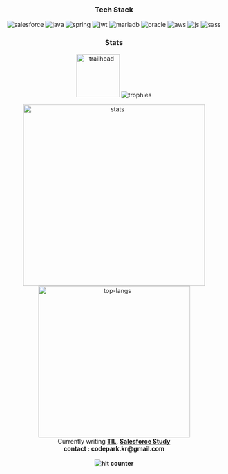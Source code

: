<h3 align="center">Tech Stack</h3>
<p align="center">
  <image src="https://img.shields.io/badge/Salesforce-00A1E0.svg?style=flat&logo=salesforce&logoColor=white" alt="salesforce"></image>
  <image src="https://img.shields.io/badge/Java-%23ED8B00.svg?style=flat&logo=java&logoColor=white" alt="java"></image>
  <image src="https://img.shields.io/badge/Spring-%236DB33F.svg?style=flat&logo=spring&logoColor=white" alt="spring"></image>
  <image src="https://img.shields.io/badge/JWT-black?style=flat&logo=JSON%20web%20tokens" alt="jwt"></image>
  <image src="https://img.shields.io/badge/MariaDB-003545?style=flat&logo=mariadb&logoColor=white" alt="mariadb"></image>
  <image src="https://img.shields.io/badge/Oracle-F80000?style=flat&logo=oracle&logoColor=white" alt="oracle"></image>
  <image src="https://img.shields.io/badge/AWS-%23FF9900.svg?style=flat&logo=amazon-aws&logoColor=white" alt="aws"></image>
  <image src="https://img.shields.io/badge/Javascript-%23323330.svg?style=flat&logo=javascript&logoColor=%23F7DF1E" alt="js"></image>
  <image src="https://img.shields.io/badge/SASS-hotpink.svg?style=flat&logo=SASS&logoColor=white" alt="sass"></image>
</p>

<h3 align="center">Stats</h3>
<p align="center">
  <image src="https://trailhead.salesforce.com/assets/ranks/hiker-0152fc202be8f3bea7652d621c238f87af9e7d79b126cb93e5c5e9775bbeab99.png" alt="trailhead" style="width: 100px;"/>
  <image src="https://github-profile-trophy.vercel.app/?username=codepark-kr&theme=onestar&row=1&column=5" alt="trophies"/>
</p>

<p align="center">
  <image src="https://github-readme-stats.vercel.app/api?username=codepark-kr&show_icons=true&theme=dark&count_private=true" alt="stats" style="width: 420px;" />
  <image src="https://github-readme-stats.vercel.app/api/top-langs/?username=codepark-kr&layout=compact&hide=csharp&theme=dark" alt="top-langs" style="width: 351px;"/>
  <br/>
Currently writing <a href="https://github.com/codepark-kr/codepark-kr/tree/main/TIL/TILinWorkspace(Public)/2022"><strong>TIL</strong></a>, <a href="https://github.com/codepark-kr/Salesforce-Study-2022"><strong>Salesforce Study<strong></a>
<br/>
contact : codepark.kr@gmail.com
  <br/>
  <br/>
  <img src="https://hits.seeyoufarm.com/api/count/incr/badge.svg?url=https%3A%2F%2Fgithub.com%2Fcodepark-kr&count_bg=%23757164&title_bg=%231e1e1e&icon=ghostery.svg&icon_color=%23FFFFFF&title=hits&edge_flat=false" alt="hit counter"/>
</p>
